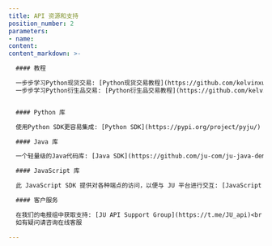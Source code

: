 ```yaml
---
title: API 资源和支持
position_number: 2
parameters:
- name:
content:
content_markdown: >-

  #### 教程

  一步步学习Python现货交易: [Python现货交易教程](https://github.com/kelvinxue/pyju/blob/main/examples/spot_guide.ipynb)<br />
  一步步学习Python衍生品交易: [Python衍生品交易教程](https://github.com/kelvinxue/pyju/blob/main/examples/future_guide.ipynb)


  #### Python 库

  使用Python SDK更容易集成: [Python SDK](https://pypi.org/project/pyju/)

  #### Java 库

  一个轻量级的Java代码库: [Java SDK](https://github.com/ju-com/ju-java-demo)

  #### JavaScript 库

  此 JavaScript SDK 提供对各种端点的访问，以便与 JU 平台进行交互: [JavaScript SDK](https://www.npmjs.com/package/ju-open-api)

  #### 客户服务

  在我们的电报组中获取支持: [JU API Support Group](https://t.me/JU_api)<br />
  如有疑问请咨询在线客服

---
```



